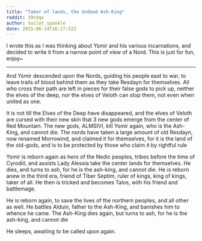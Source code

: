 ```yaml
---
title: "Taker of lands, the Undead Ash-King"
reddit: 39tdqx
author: twilot_spankle
date: 2015-06-14T16:17:52Z
---
```


I wrote this as I was thinking about Ysmir and his various incarnations, and decided to write it from a narrow point of view of a Nord. This is just for fun, enjoy~

___

And Ysmir descended upon the Nords, guiding his people east to war, to leave trails of blood behind them as they take Resdayn for themselves. All who cross their path are left in pieces for their false gods to pick up, neither the elves of the deep, nor the elves of Veloth can stop them, not even when united as one.

It is not till the Elves of the Deep have disappeared, and the elves of Veloth are cursed with their new skin that 3 new gods emerge from the center of Red Mountain. The new gods, ALMSIVI, kill Ysmir again, who is the Ash-King, and cannot die. The nords have taken a large amount of old Resdayn, now renamed Morrowind, and claimed it for themselves, for it is the land of the old-gods, and is to be protected by those who claim it by rightful rule

Ysmir is reborn again as hero of the Nedic peoples, tribes before the time of Cyrodiil, and assists Lady Alessia take the center lands for themselves. He dies, and turns to ash, for he is the ash-king, and cannot die. He is reborn anew in the third era, friend of Tiber Septim, ruler of kings, king of kings, taker of all. He then is tricked and becomes Talos, with his friend and battlemage.

He is reborn again, to save the lives of the northern peoples, and all other as well. He battles Alduin, father to the Ash-King, and banishes him to whence he came. The Ash-King dies again, but turns to ash, for he is the ash-king, and cannot die

He sleeps, awaiting to be called upon again.

